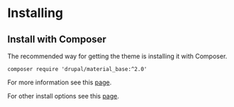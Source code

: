 Installing
==========

Install with Composer
---------------------

The recommended way for getting the theme is installing it with Composer.

~~~
composer require 'drupal/material_base:^2.0'
~~~

For more information see this [page](https://www.drupal.org/docs/develop/using-composer/using-composer-to-install-drupal-and-manage-dependencies).

For other install options see this [page](https://www.drupal.org/docs/extending-drupal/installing-themes).
